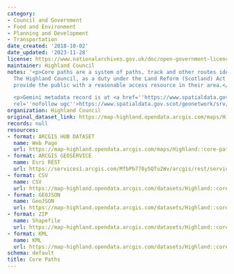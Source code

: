 ```yaml
---
category:
- Council and Government
- Food and Environment
- Planning and Development
- Transportation
date_created: '2018-10-02'
date_updated: '2023-11-28'
license: https://www.nationalarchives.gov.uk/doc/open-government-licence/version/3/
maintainer: Highland Council
notes: '<p>Core paths are a system of paths, track and other routes identified by
  The Highland Council, as a duty under the Land Reform (Scotland) Act 2003, that
  provide the public with a reasonable access resource in their area.</p>

  <p>Gemini metadata record is at <a href=''https://www.spatialdata.gov.scot/geonetwork/srv/eng/catalog.search#/metadata/8937f063-73b9-45ec-82af-416c4df3b2e0''
  rel=''nofollow ugc''>https://www.spatialdata.gov.scot/geonetwork/srv/eng/catalog.search#/metadata/8937f063-73b9-45ec-82af-416c4df3b2e0</a>.</p>'
organization: Highland Council
original_dataset_link: https://map-highland.opendata.arcgis.com/maps/Highland::core-paths
records: null
resources:
- format: ARCGIS HUB DATASET
  name: Web Page
  url: https://map-highland.opendata.arcgis.com/maps/Highland::core-paths
- format: ARCGIS GEOSERVICE
  name: Esri REST
  url: https://services1.arcgis.com/MfbPb778y5QTu2Wv/arcgis/rest/services/CorePaths/FeatureServer/0
- format: CSV
  name: CSV
  url: https://map-highland.opendata.arcgis.com/datasets/Highland::core-paths.csv?where=1=1&outSR=%7B%22latestWkid%22%3A27700%2C%22wkid%22%3A27700%7D
- format: GEOJSON
  name: GeoJSON
  url: https://map-highland.opendata.arcgis.com/datasets/Highland::core-paths.geojson?where=1=1&outSR=%7B%22latestWkid%22%3A27700%2C%22wkid%22%3A27700%7D
- format: ZIP
  name: Shapefile
  url: https://map-highland.opendata.arcgis.com/datasets/Highland::core-paths.zip?where=1=1&outSR=%7B%22latestWkid%22%3A27700%2C%22wkid%22%3A27700%7D
- format: KML
  name: KML
  url: https://map-highland.opendata.arcgis.com/datasets/Highland::core-paths.kml?where=1=1&outSR=%7B%22latestWkid%22%3A27700%2C%22wkid%22%3A27700%7D
schema: default
title: Core Paths
---
```

